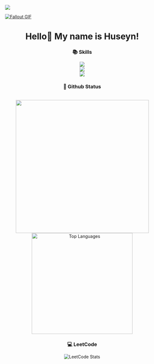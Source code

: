 <a href="https://www.github.com/SharipovHuseyn" target="_blank" rel="noreferrer"><img src="https://img.shields.io/github/followers/SharipovHuseyn?logo=github&style=for-the-badge&color=0891b2&labelColor=1c1917" /></a>

<a href="https://github.com/JoshuaThadi/Wall-E-Desk/blob/main/green.gif"><img src="https://github.com/JoshuaThadi/Wall-E-Desk/blob/main/Pixel-Art-2/green.gif" alt="Fallout GIF" style="width:auto; height:auto"/></a>

###
<h1 align="center">Hello👋 My name is Huseyn!</h1>


###
<h3 align="center">📚 Skills</h3>
<p align="center">
  <div align="center">
  <img src="https://skillicons.dev/icons?i=nodejs,mongodb,react,pycharm,php,figma" /><br>
    <img src="https://skillicons.dev/icons?i=bootstrap,html,css,vscode,github,git" /><br>
    <img src="https://skillicons.dev/icons?i=bash,ubuntu,python,javascript,mysql,notion" /><br>
</div>
</p>

###
<h3 align="center">🌱 Github Status</h3>
<br>
<div align="center">
  <img width="435" src="https://github-readme-stats.vercel.app/api?username=SharipovHuseyn&count_private=true&show_icons=true&theme=nord&rank_icon=github&border_radius=10"/>
  <img width="330" src="https://github-readme-stats.vercel.app/api/top-langs/?username=SharipovHuseyn&theme=nord&hide_border=false&include_all_commits=false&count_private=false&layout=compact" alt="Top Languages">

###
<h3 align="center">💻 LeetCode</h3>

![LeetCode Stats](https://leetcard.jacoblin.cool/huseynsharipov08?theme=dark&font=Inria%20Sans&ext=heatmap)

###

<img src="https://www.animatedimages.org/data/media/562/animated-line-image-0184.gif" width="1920" height=0.4/>



